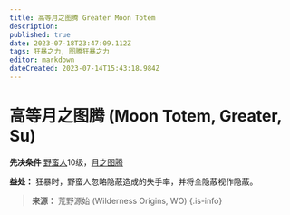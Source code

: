 ```yaml
---
title: 高等月之图腾 Greater Moon Totem
description: 
published: true
date: 2023-07-18T23:47:09.112Z
tags: 狂暴之力, 图腾狂暴之力
editor: markdown
dateCreated: 2023-07-14T15:43:18.984Z
---
```


# 高等月之图腾 (Moon Totem, Greater, Su)

**先决条件** [野蛮人](/野蛮人)10级，[月之图腾](/狂暴之力/月之图腾)

**益处：** 狂暴时，野蛮人忽略隐蔽造成的失手率，并将全隐蔽视作隐蔽。

> **来源：** 荒野源始 (Wilderness Origins, WO)
{.is-info}
